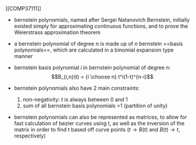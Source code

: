 [[COMP37111]]

- bernstein polynomials, named after Sergei Natanovich Bernstein, initially existed simply for approximating continuous functions, and to prove the Weierstrass approximation theorem
- a bernstein polynomial of degree $n$ is made up of $n$ bernstein ==basis polynomials==, which are calculated in a binomial expansion type manner

- bernstein basis polynomial $i$ in bernstein polynomial of degree $n$:
$$B_{i,n}(t) = {i \choose n} t^i(1-t)^{n-i}$$

- bernstein polynomials also have 2 main constraints:
	1. non-negativity: $t$ is always between 0 and 1
	2. sum of all bernstein basis polynomials =1 (partition of unity)

- bernstein polynomials can also be represented as matrices, to allow for fast calculation of bezier curves using t, as well as the inversion of the matrix in order to find t based off curve points ($t\rightarrow B(t)$ and $B(t) \rightarrow t$, respectively)